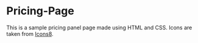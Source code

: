 # Pricing-Page

This is a sample pricing panel page made using HTML and CSS. Icons are taken from [Icons8](https://icons8.com/).